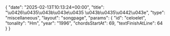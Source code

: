 {
    "date": "2025-02-13T10:13:24+00:00",
    "title": "\u0426\u0435\u043b\u043e\u0435 \u043b\u0435\u0442\u043e",
    "type": "miscellaneous",
    "layout": "songpage",
    "params": {
        "id": "celoelet",
        "tonality": "Hm",
        "year": "1996",
        "chordsStartAt": 69,
        "textFinishAtLine": 64
    }
}